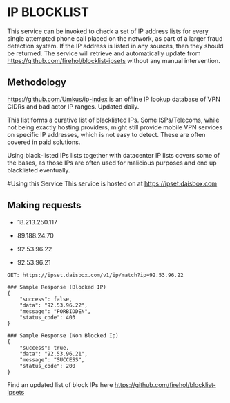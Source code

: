 # IP BLOCKLIST

This service can be invoked to check a set of IP address lists for every single attempted
phone call placed on the network, as part of a larger fraud detection system. If the IP address is
listed in any sources, then they should be returned. The service will retrieve and automatically
update from https://github.com/firehol/blocklist-ipsets without any manual intervention.

## Methodology
https://github.com/Umkus/ip-index is an offline IP lookup database of VPN CIDRs and bad actor IP ranges. Updated daily.

This list forms a curative list of blacklisted IPs. Some ISPs/Telecoms, while not being exactly hosting providers, might still provide mobile VPN services on specific IP addresses, which is not easy to detect. These are often covered in paid solutions.

Using black-listed IPs lists together with datacenter IP lists covers some of the bases, as those IPs are often used for malicious purposes and end up blacklisted eventually.


#Using this Service
This service is hosted on at https://ipset.daisbox.com

## Making requests 

- 18.213.250.117
- 89.188.24.70
- 92.53.96.22

- 92.53.96.21

```
GET: https://ipset.daisbox.com/v1/ip/match?ip=92.53.96.22

### Sample Response (Blocked IP)
{
    "success": false,
    "data": "92.53.96.22",
    "message": "FORBIDDEN",
    "status_code": 403
}
```
```
### Sample Response (Non Blocked Ip)
{
    "success": true,
    "data": "92.53.96.21",
    "message": "SUCCESS",
    "status_code": 200
}
```

Find an updated list of block IPs here https://github.com/firehol/blocklist-ipsets

